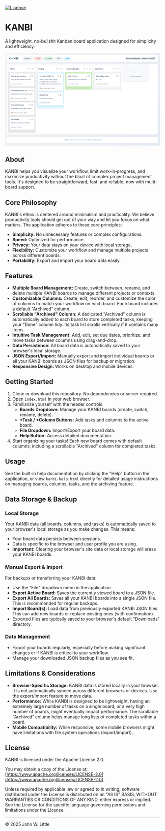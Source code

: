 [![License](https://img.shields.io/badge/License-Apache_2.0-blue.svg)](https://opensource.org/licenses/Apache-2.0)

# KANBI

A lightweight, no-bullshit Kanban board application designed for simplicity and efficiency.

![KANBI Screenshot](images/example.jpg)

## About
KANBI helps you visualize your workflow, limit work-in-progress, and maximize productivity without the bloat of complex project management tools. It's designed to be straightforward, fast, and reliable, now with multi-board support.

## Core Philosophy
KANBI's ethos is centered around minimalism and practicality. We believe productivity tools should get out of your way and let you focus on what matters. The application adheres to these core principles:
- **Simplicity:** No unnecessary features or complex configurations.
- **Speed:** Optimized for performance.
- **Privacy:** Your data stays on your device with local storage.
- **Flexibility:** Customize your workflow and manage multiple projects across different boards.
- **Portability:** Export and import your board data easily.

## Features
- **Multiple Board Management:** Create, switch between, rename, and delete multiple KANBI boards to manage different projects or contexts.
- **Customizable Columns:** Create, edit, reorder, and customize the color of columns to match your workflow on each board. Each board includes a default "Archived" column.
- **Scrollable "Archived" Column:** A dedicated "Archived" column is automatically added to each board to store completed tasks, keeping your "Done" column tidy. Its task list scrolls vertically if it contains many items.
- **Intuitive Task Management:** Add, edit, set due dates, prioritize, and move tasks between columns using drag-and-drop.
- **Data Persistence:** All board data is automatically saved to your browser's local storage.
- **JSON Export/Import:** Manually export and import individual boards or all your KANBI boards as JSON files for backup or migration.
- **Responsive Design:** Works on desktop and mobile devices.

## Getting Started
1. Clone or download this repository. No dependencies or server required.
2. Open `index.html` in your web browser.
3. Familiarize yourself with the header controls:
    - **Boards Dropdown:** Manage your KANBI boards (create, switch, rename, delete).
    - **+Task / +Column Buttons:** Add tasks and columns to the active board.
    - **File Dropdown:** Import/Export your board data.
    - **Help Button:** Access detailed documentation.
4. Start organizing your tasks! Each new board comes with default columns, including a scrollable "Archived" column for completed tasks.

## Usage
See the built-in help documentation by clicking the "Help" button in the application, or view `kanbi-help.html` directly for detailed usage instructions on managing boards, columns, tasks, and the archiving feature.

## Data Storage & Backup

### Local Storage
Your KANBI data (all boards, columns, and tasks) is automatically saved to your browser's local storage as you make changes. This means:
- Your board data persists between sessions.
- Data is specific to the browser and user profile you are using.
- **Important:** Clearing your browser's site data or local storage will erase your KANBI boards.

### Manual Export & Import
For backups or transferring your KANBI data:
- Use the "File" dropdown menu in the application.
- **Export Active Board:** Saves the currently viewed board to a JSON file.
- **Export All Boards:** Saves all your KANBI boards into a single JSON file. This is recommended for regular backups.
- **Import Board(s):** Load data from previously exported KANBI JSON files. This can add new boards or replace existing ones (with confirmation).
- Exported files are typically saved to your browser's default "Downloads" directory.

### Data Management
- Export your boards regularly, especially before making significant changes or if KANBI is critical to your workflow.
- Manage your downloaded JSON backup files as you see fit.

## Limitations & Considerations
- **Browser-Specific Storage:** KANBI data is stored locally in your browser. It is not automatically synced across different browsers or devices. Use the export/import feature to move data.
- **Performance:** While KANBI is designed to be lightweight, having an extremely large number of tasks on a single board, or a very high number of boards, might eventually impact performance. The scrollable "Archived" column helps manage long lists of completed tasks within a board.
- **Mobile Compatibility:** While responsive, some mobile browsers might have limitations with file system operations (export/import).

## License
KANBI is licensed under the Apache License 2.0.

You may obtain a copy of the License at:
[https://www.apache.org/licenses/LICENSE-2.0](https://www.apache.org/licenses/LICENSE-2.0)

Unless required by applicable law or agreed to in writing, software
distributed under the License is distributed on an "AS IS" BASIS,
WITHOUT WARRANTIES OR CONDITIONS OF ANY KIND, either express or implied.
See the License for the specific language governing permissions and
limitations under the License.

---
© 2025 John W. Little